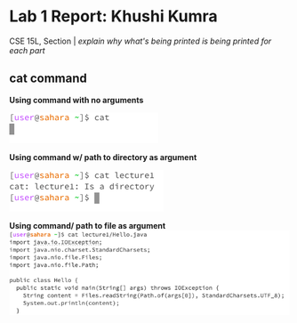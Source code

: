 # Lab 1 Report: Khushi Kumra 
CSE 15L, Section | *explain why what's being printed is being printed for each part*
## cat command
**Using command with no arguments**


![no args](catnoargs.png)

**Using command w/ path to directory as argument**


![direct](cddirectory.png)

**Using command/ path to file as argument**
![no args](cdnoargs.png)
